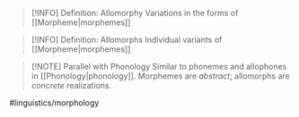 
> [!INFO] Definition: Allomorphy
> Variations in the forms of [[Morpheme|morphemes]]

> [!INFO] Definition: Allomorphs
> Individual variants of [[Morpheme|morphemes]]


> [!NOTE] Parallel with Phonology
> Similar to phonemes and allophones in [[Phonology|phonology]].
> Morphemes are *abstract*; allomorphs are *concrete* realizations.


#linguistics/morphology 